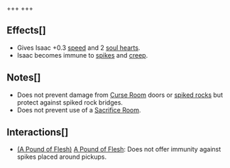 +++
+++

Effects[]
---------


* Gives Isaac +0.3 [speed](/wiki/Speed "Speed") and 2 [soul hearts](/wiki/Health#Soul_Hearts "Health").
* Isaac becomes immune to [spikes](/wiki/Spikes "Spikes") and [creep](/wiki/Creep "Creep").


Notes[]
-------


* Does not prevent damage from [Curse Room](/wiki/Curse_Room "Curse Room") doors or [spiked rocks](/wiki/Rocks#Spiked_Rocks "Rocks") but protect against spiked rock bridges.
* Does not prevent use of a [Sacrifice Room](/wiki/Sacrifice_Room "Sacrifice Room").


Interactions[]
--------------


* [(A Pound of Flesh)](/wiki/A_Pound_of_Flesh "A Pound of Flesh") [A Pound of Flesh](/wiki/A_Pound_of_Flesh "A Pound of Flesh"): Does not offer immunity against spikes placed around pickups.


